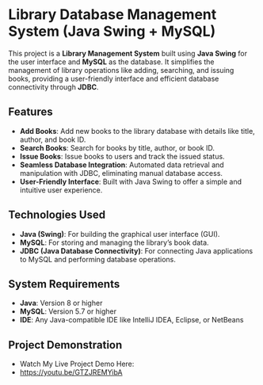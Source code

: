 # Library Database Management System (Java Swing + MySQL)

This project is a **Library Management System** built using **Java Swing** for the user interface and **MySQL** as the database. It simplifies the management of library operations like adding, searching, and issuing books, providing a user-friendly interface and efficient database connectivity through **JDBC**.

## Features

- **Add Books**: Add new books to the library database with details like title, author, and book ID.
- **Search Books**: Search for books by title, author, or book ID.
- **Issue Books**: Issue books to users and track the issued status.
- **Seamless Database Integration**: Automated data retrieval and manipulation with JDBC, eliminating manual database access.
- **User-Friendly Interface**: Built with Java Swing to offer a simple and intuitive user experience.

## Technologies Used

- **Java (Swing)**: For building the graphical user interface (GUI).
- **MySQL**: For storing and managing the library’s book data.
- **JDBC (Java Database Connectivity)**: For connecting Java applications to MySQL and performing database operations.

## System Requirements

- **Java**: Version 8 or higher
- **MySQL**: Version 5.7 or higher
- **IDE**: Any Java-compatible IDE like IntelliJ IDEA, Eclipse, or NetBeans

## Project Demonstration

- Watch My Live Project Demo Here:
- https://youtu.be/GTZJREMYibA
